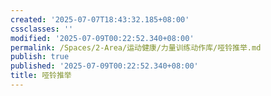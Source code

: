```yaml
---
created: '2025-07-07T18:43:32.185+08:00'
cssclasses: ''
modified: '2025-07-09T00:22:52.340+08:00'
permalink: /Spaces/2-Area/运动健康/力量训练动作库/哑铃推举.md
publish: true
published: '2025-07-09T00:22:52.340+08:00'
title: 哑铃推举
---
```

